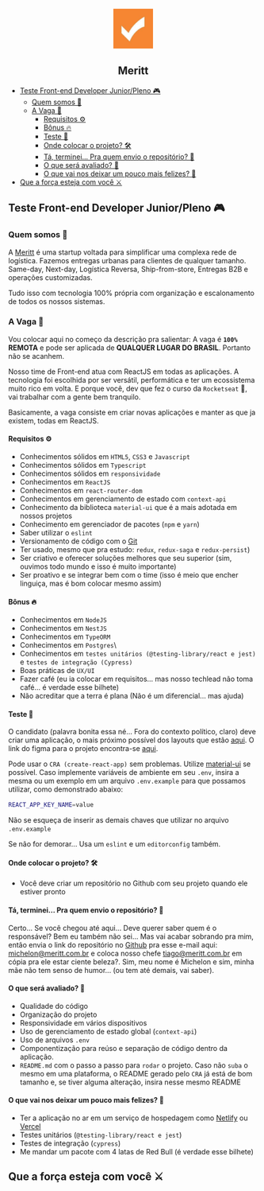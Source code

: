 <p style="text-align: center;" width="100%" align="center">
  <a href="https://meritt.com.br"  target="blank" title="Uello">
    <img src="./.github/logo.jpeg" width="80" style="width: 80px;" />
  </a>
</p>
<h2 style="text-align: center;" width="100%" align="center">
  Meritt
</h2>

- [Teste Front-end Developer Junior/Pleno 🎮](#teste-front-end-developer-juniorpleno-)
  - [Quem somos 📖](#quem-somos-)
  - [A Vaga 👀](#a-vaga-)
    - [Requisitos ⚙️](#requisitos-️)
    - [Bônus 🔥](#bônus-)
    - [Teste 🧪](#teste-)
    - [Onde colocar o projeto? 🛠](#onde-colocar-o-projeto-)
    - [Tá, terminei... Pra quem envio o repositório? 🚧](#tá-terminei-pra-quem-envio-o-repositório-)
    - [O que será avaliado? 🤔](#o-que-será-avaliado-)
    - [O que vai nos deixar um pouco mais felizes? 🤩](#o-que-vai-nos-deixar-um-pouco-mais-felizes-)
- [Que a força esteja com você ⚔️](#que-a-força-esteja-com-você-️)

## Teste Front-end Developer Junior/Pleno 🎮

### Quem somos 📖
A [Meritt](https://meritt.com.br) é uma startup voltada para simplificar uma complexa rede de logística.
Fazemos entregas urbanas para clientes de qualquer tamanho.
Same-day, Next-day, Logística Reversa, Ship-from-store, Entregas B2B e operações customizadas.

Tudo isso com tecnologia 100% própria com organização e escalonamento de todos os nossos sistemas.

### A Vaga 👀
Vou colocar aqui no começo da descrição pra salientar: A vaga é **`100%` REMOTA** e pode ser aplicada de **QUALQUER LUGAR DO BRASIL**. Portanto não se acanhem.

Nosso time de Front-end atua com ReactJS em todas as aplicações.
A tecnologia foi escolhida por ser versátil, performática e ter um ecossistema muito rico em volta. E porque você, dev que fez o curso da `Rocketseat` 🚀, vai trabalhar com a gente bem tranquilo.

Basicamente, a vaga consiste em criar novas aplicações e manter as que ja existem, todas em ReactJS.

#### Requisitos ⚙️
- Conhecimentos sólidos em `HTML5`, `CSS3` e `Javascript`
- Conhecimentos sólidos em `Typescript`
- Conhecimentos sólidos em `responsividade`
- Conhecimentos em `ReactJS`
- Conhecimentos em `react-router-dom`
- Conhecimentos em gerenciamento de estado com `context-api`
- Conhecimento da biblioteca `material-ui` que é a mais adotada em nossos projetos
- Conhecimento em gerenciador de pacotes (`npm` e `yarn`)
- Saber utilizar o `eslint`
- Versionamento de código com o [Git](https://git-scm.com/)
- Ter usado, mesmo que pra estudo: `redux`, `redux-saga` e `redux-persist`)
- Ser criativo e oferecer soluções melhores que seu superior (sim, ouvimos todo mundo e isso é muito importante)
- Ser proativo e se integrar bem com o time (isso é meio que encher linguiça, mas é bom colocar mesmo assim)

#### Bônus 🔥
- Conhecimentos em `NodeJS`
- Conhecimentos em `NestJS`
- Conhecimentos em `TypeORM`
- Conhecimentos em `Postgres`\
- Conhecimentos em `testes unitários (@testing-library/react e jest)` e  `testes de integração (Cypress)`
- Boas práticas de `UX/UI`
- Fazer café (eu ia colocar em requisitos... mas nosso techlead não toma café... é verdade esse bilhete)
- Não acreditar que a terra é plana (Não é um diferencial... mas ajuda)

#### Teste 🧪
O candidato (palavra bonita essa né... Fora do contexto político, claro) deve criar uma aplicação, o mais próximo possível dos layouts que estão [aqui](/.github/layouts). O link do figma para o projeto encontra-se [aqui](https://www.figma.com/file/gsOJ2Q61x3jnVKC50nfR3X/teste-front-end?node-id=0%3A1).

Pode usar o `CRA (create-react-app)` sem problemas.
Utilize  [material-ui](https://material-ui.com/) se possível.
Caso implemente variáveis de ambiente em seu `.env`, insira a mesma ou um exemplo em um arquivo `.env.example` para que possamos utilizar, como demonstrado abaixo:

```bash
REACT_APP_KEY_NAME=value
```

Não se esqueça de inserir as demais chaves que utilizar no arquivo `.env.example`

Se não for demorar... Usa um `eslint` e um `editorconfig` também.

#### Onde colocar o projeto? 🛠
- Você deve criar um repositório no Github com seu projeto quando ele estiver pronto

#### Tá, terminei... Pra quem envio o repositório? 🚧
Certo... Se você chegou até aqui... Deve querer saber quem é o responsável? Bem eu também não sei... Mas vai acabar sobrando pra mim, então envia o link do repositório no [Github](https://github.com) pra esse e-mail aqui: [michelon@meritt.com.br](mailto:michelon@meritt.com.br) e coloca nosso chefe [tiago@meritt.com.br](mailto:tiago@meritt.com.br) em cópia pra ele estar ciente beleza?. Sim, meu nome é Michelon e sim, minha mãe não tem senso de humor... (ou tem até demais, vai saber).

#### O que será avaliado? 🤔
- Qualidade do código
- Organização do projeto
- Responsividade em vários dispositivos
- Uso de gerenciamento de estado global (`context-api`)
- Uso de arquivos `.env`
- Componentização para reúso e separação de código dentro da aplicação.
- `README.md` com o passo a passo para `rodar` o projeto. Caso não `suba` o mesmo em uma plataforma, o README gerado pelo `CRA` já está de bom tamanho e, se tiver alguma alteração, insira nesse mesmo README

#### O que vai nos deixar um pouco mais felizes? 🤩
- Ter a aplicação no ar em um serviço de hospedagem como [Netlify](https://www.netlify.com/) ou [Vercel](https://vercel.com/)
- Testes unitários (`@testing-library/react e jest`)
- Testes de integração (`cypress`)
- Me mandar um pacote com 4 latas de Red Bull (é verdade esse bilhete)

## Que a força esteja com você ⚔️
